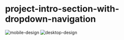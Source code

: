 # project-intro-section-with-dropdown-navigation
![mobile-design](https://github.com/Shuaib-Adebowale/project-intro-section-with-dropdown-navigation/assets/129074002/c065a7eb-b392-405c-968f-aa8af279b6d1)
![desktop-design](https://github.com/Shuaib-Adebowale/project-intro-section-with-dropdown-navigation/assets/129074002/bdd921da-44e3-48de-9733-26ac3a993aef)
